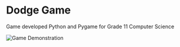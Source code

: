 # Dodge Game

Game developed Python and Pygame for Grade 11 Computer Science

![Game Demonstration](https://giphy.com/gifs/lcg4kc7YSca849zbpx)

